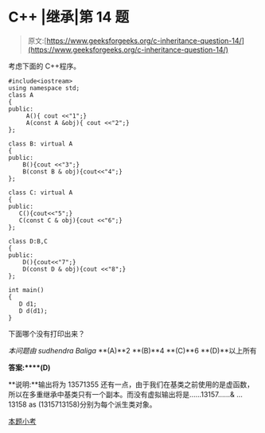 # C++ |继承|第 14 题

> 原文:[https://www.geeksforgeeks.org/c-inheritance-question-14/](https://www.geeksforgeeks.org/c-inheritance-question-14/)

考虑下面的 C++程序。

```
#include<iostream>
using namespace std;
class A
{
public:
     A(){ cout <<"1";}
     A(const A &obj){ cout <<"2";}
};

class B: virtual A
{
public:
    B(){cout <<"3";}
    B(const B & obj){cout<<"4";}
};

class C: virtual A
{
public:
   C(){cout<<"5";}
   C(const C & obj){cout <<"6";}
};

class D:B,C
{
public:
    D(){cout<<"7";}
    D(const D & obj){cout <<"8";}
};

int main()
{
   D d1;
   D d(d1);
}
```

下面哪个没有打印出来？

*本问题由 sudhendra Baliga*
**(A)**2
**(B)**4
**(C)**6
**(D)**以上所有

**答案:****(D)**

**说明:**输出将为 13571355 还有一点，由于我们在基类之前使用的是虚函数，所以在多重继承中基类只有一个副本。而没有虚拟输出将是……13157……& …13158 as (1315713158)分别为每个派生类对象。

[本题小考](https://www.geeksforgeeks.org/c-plus-plus-gq/inheritance-gq/)